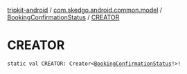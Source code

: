 [tripkit-android](../../index.md) / [com.skedgo.android.common.model](../index.md) / [BookingConfirmationStatus](index.md) / [CREATOR](./-c-r-e-a-t-o-r.md)

# CREATOR

`static val CREATOR: Creator<`[`BookingConfirmationStatus`](index.md)`!>!`